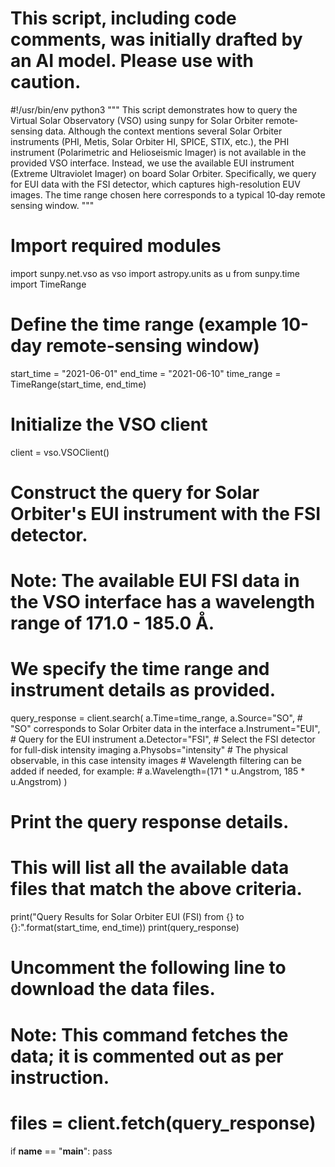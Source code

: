 # This script, including code comments, was initially drafted by an AI model. Please use with caution.

#!/usr/bin/env python3
"""
This script demonstrates how to query the Virtual Solar Observatory (VSO)
using sunpy for Solar Orbiter remote‐sensing data. Although the context
mentions several Solar Orbiter instruments (PHI, Metis, Solar Orbiter HI, SPICE, STIX, etc.),
the PHI instrument (Polarimetric and Helioseismic Imager) is not available in the provided VSO interface.
Instead, we use the available EUI instrument (Extreme Ultraviolet Imager) on board Solar Orbiter.
Specifically, we query for EUI data with the FSI detector, which captures high-resolution EUV images.
The time range chosen here corresponds to a typical 10‐day remote sensing window.
"""

# Import required modules
import sunpy.net.vso as vso
import astropy.units as u
from sunpy.time import TimeRange

# Define the time range (example 10-day remote‐sensing window)
start_time = "2021-06-01"
end_time = "2021-06-10"
time_range = TimeRange(start_time, end_time)

# Initialize the VSO client
client = vso.VSOClient()

# Construct the query for Solar Orbiter's EUI instrument with the FSI detector.
# Note: The available EUI FSI data in the VSO interface has a wavelength range of 171.0 - 185.0 Å.
# We specify the time range and instrument details as provided.
query_response = client.search(
    a.Time=time_range,
    a.Source="SO",           # "SO" corresponds to Solar Orbiter data in the interface
    a.Instrument="EUI",      # Query for the EUI instrument
    a.Detector="FSI",        # Select the FSI detector for full-disk intensity imaging
    a.Physobs="intensity"    # The physical observable, in this case intensity images
    # Wavelength filtering can be added if needed, for example:
    # a.Wavelength=(171 * u.Angstrom, 185 * u.Angstrom)
)

# Print the query response details.
# This will list all the available data files that match the above criteria.
print("Query Results for Solar Orbiter EUI (FSI) from {} to {}:".format(start_time, end_time))
print(query_response)

# Uncomment the following line to download the data files.
# Note: This command fetches the data; it is commented out as per instruction.
# files = client.fetch(query_response)

if __name__ == "__main__":
    pass
